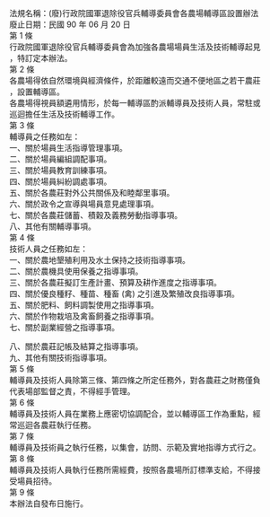 法規名稱：(廢)行政院國軍退除役官兵輔導委員會各農場輔導區設置辦法  
廢止日期：民國 90 年 06 月 20 日  
第 1 條  
行政院國軍退除役官兵輔導委員會為加強各農場場員生活及技術輔導起見  
，特訂定本辦法。  
第 2 條  
各農場得依自然環境與經濟條件，於距離較遠而交通不便地區之若干農莊  
，設置輔導區。  
各農場得視員額遴用情形，於每一輔導區酌派輔導員及技術人員，常駐或  
巡迴擔任生活及技術輔導工作。  
第 3 條  
輔導員之任務如左：  
一、關於場員生活指導管理事項。  
二、關於場員編組調配事項。  
三、關於場員教育訓練事項。  
四、關於場員糾紛調處事項。  
五、關於各農莊對外公共關係及和睦鄰里事項。  
六、關於政令之宣導與場員意見處理事項。  
七、關於各農莊儲蓄、積穀及義務勞動指導事項。  
八、其他有關輔導事項。  
第 4 條  
技術人員之任務如左：  
一、關於農地墾殖利用及水土保持之技術指導事項。  
二、關於農機具使用保養之指導事項。  
三、關於各農莊擬訂生產計畫、預算及耕作進度之指導事項。  
四、關於優良種籽、種苗、種畜 (禽) 之引進及繁殖改良指導事項。  
五、關於肥料、飼料調製使用之指導事項。  
六、關於作物栽培及禽畜飼養之指導事項。  
七、關於副業經營之指導事項。  


八、關於農莊記帳及結算之指導事項。  
九、其他有關技術指導事項。  
第 5 條  
輔導員及技術人員除第三條、第四條之所定任務外，對各農莊之財務僅負  
代表場部監督之責，不得經手管理。  
第 6 條  
輔導員及技術人員在業務上應密切協調配合，並以輔導區工作為重點，經  
常巡迴各農莊執行任務。  
第 7 條  
輔導員及技術員之執行任務，以集會，訪問、示範及實地指導方式行之。  
第 8 條  
輔導員及技術人員執行任務所需經費，按照各農場所訂標準支給，不得接  
受場員招待。  
第 9 條  
本辦法自發布日施行。  


